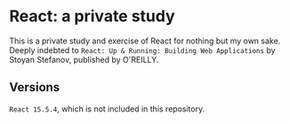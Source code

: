 # React: a private study

This is a private study and exercise of React for nothing but my own sake.  
Deeply indebted to `React: Up & Running: Building Web Applications` by Stoyan Stefanov, published by O'REILLY.

## Versions

`React 15.5.4`, which is not included in this repository.
